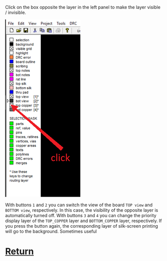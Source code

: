 Click on the box opposite the layer in the left panel to make the layer visible / invisible.

![](pictures/layer_vis.png)

With buttons `1` and `2` you can switch the view of the board `TOP view` and `BOTTOM view`, respectively. In this case, the visibility of the opposite layer is automatically turned off.
With buttons `3` and `4` you can change the priority display layer of the `TOP_COPPER` layer and `BOTTOM_COPPER` layer, respectively. If you press the button again, the corresponding layer of silk-screen printing will go to the background. Sometimes useful

# [Return](How_to.md)
